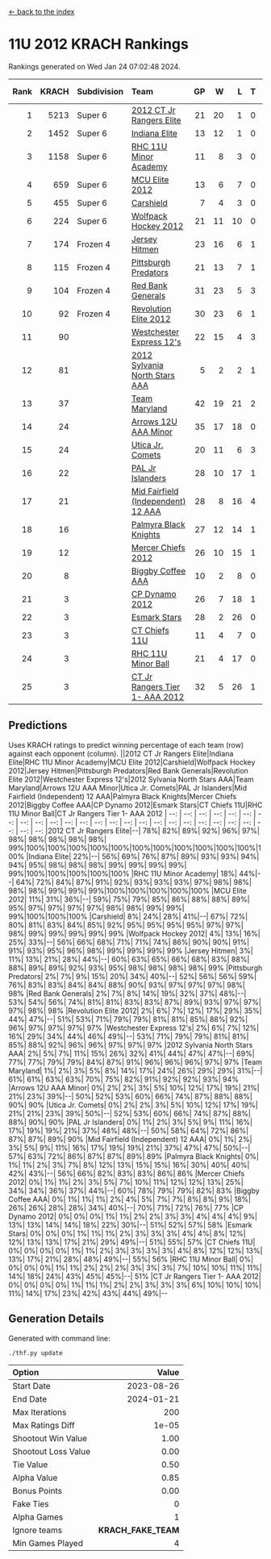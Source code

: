 [<- back to the index](readme.md)
# 11U 2012 KRACH Rankings
Rankings generated on Wed Jan 24 07:02:48 2024.

Rank|KRACH|Subdivision|Team|GP|W|L|T|OTW|OTL|SoS|Exp Wins|Win Diff
---:|---:|:---|:---|---:|---:|---:|---:|---:|---:|---:|---:|---:
1|5213|Super 6|[2012 CT Jr Rangers Elite](https://gamesheetstats.com/seasons/3664/teams/140909/schedule)|21|20|1|0|1|0|311|20.8|-0.0
2|1452|Super 6|[Indiana Elite](https://gamesheetstats.com/seasons/3664/teams/144355/schedule)|13|12|1|0|1|0|152|12.8|-0.0
3|1158|Super 6|[RHC 11U Minor Academy](https://gamesheetstats.com/seasons/3664/teams/140913/schedule)|11|8|3|0|0|1|1069|8.8|-0.0
4|659|Super 6|[MCU Elite 2012](https://gamesheetstats.com/seasons/3664/teams/140908/schedule)|13|6|7|0|2|2|2117|6.8|-0.0
5|455|Super 6|[Carshield](https://gamesheetstats.com/seasons/3664/teams/160344/schedule)|7|4|3|0|0|1|732|4.8|-0.0
6|224|Super 6|[Wolfpack Hockey 2012](https://gamesheetstats.com/seasons/3664/teams/140914/schedule)|21|11|10|0|1|2|832|11.8|-0.0
7|174|Frozen 4|[Jersey Hitmen](https://gamesheetstats.com/seasons/3664/teams/140915/schedule)|23|16|6|1|0|0|562|17.4|0.0
8|115|Frozen 4|[Pittsburgh Predators](https://gamesheetstats.com/seasons/3664/teams/140925/schedule)|21|13|7|1|0|1|531|14.4|0.0
9|104|Frozen 4|[Red Bank Generals](https://gamesheetstats.com/seasons/3664/teams/140916/schedule)|31|23|5|3|3|0|38|25.4|0.0
10|92|Frozen 4|[Revolution Elite 2012](https://gamesheetstats.com/seasons/3664/teams/140924/schedule)|30|23|6|1|1|1|34|24.4|0.0
11|90||[Westchester Express 12's](https://gamesheetstats.com/seasons/3664/teams/140919/schedule)|22|15|4|3|2|1|42|17.4|0.0
12|81||[2012 Sylvania North Stars AAA](https://gamesheetstats.com/seasons/3664/teams/162461/schedule)|5|2|2|1|0|0|498|3.3|-0.0
13|37||[Team Maryland](https://gamesheetstats.com/seasons/3664/teams/140928/schedule)|42|19|21|2|1|0|634|20.9|0.0
14|24||[Arrows 12U AAA Minor](https://gamesheetstats.com/seasons/3664/teams/140920/schedule)|35|17|18|0|4|0|54|17.9|0.0
15|24||[Utica Jr. Comets](https://gamesheetstats.com/seasons/3664/teams/140923/schedule)|20|11|6|3|2|1|27|13.4|0.0
16|22||[PAL Jr Islanders](https://gamesheetstats.com/seasons/3664/teams/140921/schedule)|28|10|17|1|1|4|415|11.4|0.0
17|21||[Mid Fairfield (Independent) 12 AAA](https://gamesheetstats.com/seasons/3664/teams/140910/schedule)|28|8|16|4|1|2|74|10.9|0.0
18|16||[Palmyra Black Knights](https://gamesheetstats.com/seasons/3664/teams/140927/schedule)|27|12|14|1|0|1|39|13.4|0.0
19|12||[Mercer Chiefs 2012](https://gamesheetstats.com/seasons/3664/teams/140918/schedule)|26|10|15|1|0|1|36|11.4|0.0
20|8||[Biggby Coffee AAA](https://gamesheetstats.com/seasons/3664/teams/144354/schedule)|10|2|8|0|0|0|456|2.9|0.0
21|3||[CP Dynamo 2012](https://gamesheetstats.com/seasons/3664/teams/140922/schedule)|26|7|18|1|1|1|35|8.4|0.0
22|3||[Esmark Stars](https://gamesheetstats.com/seasons/3664/teams/140926/schedule)|28|2|26|0|0|0|568|2.9|0.0
23|3||[CT Chiefs 11U](https://gamesheetstats.com/seasons/3664/teams/140912/schedule)|11|4|7|0|0|1|9|4.9|0.0
24|3||[RHC 11U Minor Ball](https://gamesheetstats.com/seasons/3664/teams/140917/schedule)|21|4|17|0|0|2|31|4.9|0.0
25|3||[CT Jr Rangers Tier 1- AAA 2012](https://gamesheetstats.com/seasons/3664/teams/140911/schedule)|32|5|26|1|1|0|43|6.4|0.0

## Predictions
Uses KRACH ratings to predict winning percentage of each team (row) against each opponent (column).
||2012 CT Jr Rangers Elite|Indiana Elite|RHC 11U Minor Academy|MCU Elite 2012|Carshield|Wolfpack Hockey 2012|Jersey Hitmen|Pittsburgh Predators|Red Bank Generals|Revolution Elite 2012|Westchester Express 12's|2012 Sylvania North Stars AAA|Team Maryland|Arrows 12U AAA Minor|Utica Jr. Comets|PAL Jr Islanders|Mid Fairfield (Independent) 12 AAA|Palmyra Black Knights|Mercer Chiefs 2012|Biggby Coffee AAA|CP Dynamo 2012|Esmark Stars|CT Chiefs 11U|RHC 11U Minor Ball|CT Jr Rangers Tier 1- AAA 2012
| --: | --: | --: | --: | --: | --: | --: | --: | --: | --: | --: | --: | --: | --: | --: | --: | --: | --: | --: | --: | --: | --: | --: | --: | --: | --: 
|2012 CT Jr Rangers Elite|--| 78%| 82%| 89%| 92%| 96%| 97%| 98%| 98%| 98%| 98%| 98%| 99%|100%|100%|100%|100%|100%|100%|100%|100%|100%|100%|100%|100%
|Indiana Elite| 22%|--| 56%| 69%| 76%| 87%| 89%| 93%| 93%| 94%| 94%| 95%| 98%| 98%| 98%| 99%| 99%| 99%| 99%| 99%|100%|100%|100%|100%|100%
|RHC 11U Minor Academy| 18%| 44%|--| 64%| 72%| 84%| 87%| 91%| 92%| 93%| 93%| 93%| 97%| 98%| 98%| 98%| 98%| 99%| 99%| 99%|100%|100%|100%|100%|100%
|MCU Elite 2012| 11%| 31%| 36%|--| 59%| 75%| 79%| 85%| 86%| 88%| 88%| 89%| 95%| 97%| 97%| 97%| 97%| 98%| 98%| 99%| 99%| 99%|100%|100%|100%
|Carshield|  8%| 24%| 28%| 41%|--| 67%| 72%| 80%| 81%| 83%| 84%| 85%| 92%| 95%| 95%| 95%| 95%| 97%| 97%| 98%| 99%| 99%| 99%| 99%| 99%
|Wolfpack Hockey 2012|  4%| 13%| 16%| 25%| 33%|--| 56%| 66%| 68%| 71%| 71%| 74%| 86%| 90%| 90%| 91%| 91%| 93%| 95%| 96%| 98%| 99%| 99%| 99%| 99%
|Jersey Hitmen|  3%| 11%| 13%| 21%| 28%| 44%|--| 60%| 63%| 65%| 66%| 68%| 83%| 88%| 88%| 89%| 89%| 92%| 93%| 95%| 98%| 98%| 98%| 98%| 99%
|Pittsburgh Predators|  2%|  7%|  9%| 15%| 20%| 34%| 40%|--| 52%| 56%| 56%| 59%| 76%| 83%| 83%| 84%| 84%| 88%| 90%| 93%| 97%| 97%| 97%| 98%| 98%
|Red Bank Generals|  2%|  7%|  8%| 14%| 19%| 32%| 37%| 48%|--| 53%| 54%| 56%| 74%| 81%| 81%| 83%| 83%| 87%| 89%| 93%| 97%| 97%| 97%| 98%| 98%
|Revolution Elite 2012|  2%|  6%|  7%| 12%| 17%| 29%| 35%| 44%| 47%|--| 51%| 53%| 71%| 79%| 79%| 81%| 81%| 85%| 88%| 92%| 96%| 97%| 97%| 97%| 97%
|Westchester Express 12's|  2%|  6%|  7%| 12%| 16%| 29%| 34%| 44%| 46%| 49%|--| 53%| 71%| 79%| 79%| 81%| 81%| 85%| 88%| 92%| 96%| 96%| 97%| 97%| 97%
|2012 Sylvania North Stars AAA|  2%|  5%|  7%| 11%| 15%| 26%| 32%| 41%| 44%| 47%| 47%|--| 69%| 77%| 77%| 79%| 79%| 84%| 87%| 91%| 96%| 96%| 96%| 97%| 97%
|Team Maryland|  1%|  2%|  3%|  5%|  8%| 14%| 17%| 24%| 26%| 29%| 29%| 31%|--| 61%| 61%| 63%| 63%| 70%| 75%| 82%| 91%| 92%| 92%| 93%| 94%
|Arrows 12U AAA Minor|  0%|  2%|  2%|  3%|  5%| 10%| 12%| 17%| 19%| 21%| 21%| 23%| 39%|--| 50%| 52%| 53%| 60%| 66%| 74%| 87%| 88%| 88%| 90%| 90%
|Utica Jr. Comets|  0%|  2%|  2%|  3%|  5%| 10%| 12%| 17%| 19%| 21%| 21%| 23%| 39%| 50%|--| 52%| 53%| 60%| 66%| 74%| 87%| 88%| 88%| 90%| 90%
|PAL Jr Islanders|  0%|  1%|  2%|  3%|  5%|  9%| 11%| 16%| 17%| 19%| 19%| 21%| 37%| 48%| 48%|--| 50%| 58%| 64%| 72%| 86%| 87%| 87%| 89%| 90%
|Mid Fairfield (Independent) 12 AAA|  0%|  1%|  2%|  3%|  5%|  9%| 11%| 16%| 17%| 19%| 19%| 21%| 37%| 47%| 47%| 50%|--| 57%| 63%| 72%| 86%| 87%| 87%| 89%| 89%
|Palmyra Black Knights|  0%|  1%|  1%|  2%|  3%|  7%|  8%| 12%| 13%| 15%| 15%| 16%| 30%| 40%| 40%| 42%| 43%|--| 56%| 66%| 82%| 83%| 83%| 86%| 86%
|Mercer Chiefs 2012|  0%|  1%|  1%|  2%|  3%|  5%|  7%| 10%| 11%| 12%| 12%| 13%| 25%| 34%| 34%| 36%| 37%| 44%|--| 60%| 78%| 79%| 79%| 82%| 83%
|Biggby Coffee AAA|  0%|  1%|  1%|  1%|  2%|  4%|  5%|  7%|  7%|  8%|  8%|  9%| 18%| 26%| 26%| 28%| 28%| 34%| 40%|--| 70%| 71%| 72%| 76%| 77%
|CP Dynamo 2012|  0%|  0%|  0%|  1%|  1%|  2%|  2%|  3%|  3%|  4%|  4%|  4%|  9%| 13%| 13%| 14%| 14%| 18%| 22%| 30%|--| 51%| 52%| 57%| 58%
|Esmark Stars|  0%|  0%|  0%|  1%|  1%|  1%|  2%|  3%|  3%|  3%|  4%|  4%|  8%| 12%| 12%| 13%| 13%| 17%| 21%| 29%| 49%|--| 51%| 55%| 57%
|CT Chiefs 11U|  0%|  0%|  0%|  0%|  1%|  1%|  2%|  3%|  3%|  3%|  3%|  4%|  8%| 12%| 12%| 13%| 13%| 17%| 21%| 28%| 48%| 49%|--| 55%| 56%
|RHC 11U Minor Ball|  0%|  0%|  0%|  0%|  1%|  1%|  2%|  2%|  2%|  3%|  3%|  3%|  7%| 10%| 10%| 11%| 11%| 14%| 18%| 24%| 43%| 45%| 45%|--| 51%
|CT Jr Rangers Tier 1- AAA 2012|  0%|  0%|  0%|  0%|  1%|  1%|  1%|  2%|  2%|  3%|  3%|  3%|  6%| 10%| 10%| 10%| 11%| 14%| 17%| 23%| 42%| 43%| 44%| 49%|--

## Generation Details

Generated with command line:
```
./thf.py update
```

| Option | Value |
| :----- | ----: |
| Start Date | 2023-08-26 |
| End Date | 2024-01-21 |
| Max Iterations | 200 |
| Max Ratings Diff | 1e-05 |
| Shootout Win Value | 1.00 |
| Shootout Loss Value | 0.00 |
| Tie Value | 0.50 |
| Alpha Value | 0.85 |
| Bonus Points | 0.00 |
| Fake Ties | 0 |
| Alpha Games | 1 |
| Ignore teams | __KRACH_FAKE_TEAM__ |
| Min Games Played | 4 |

